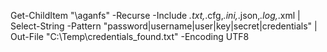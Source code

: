 Get-ChildItem "\\aganfs" -Recurse -Include *.txt,*.cfg,*.ini,*.json,*.log,*.xml | Select-String -Pattern "password|username|user|key|secret|credentials" | Out-File "C:\Temp\credentials_found.txt" -Encoding UTF8
